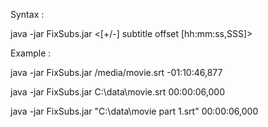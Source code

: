 Syntax :

java -jar FixSubs.jar <subtitle file> <[+/-] subtitle offset [hh:mm:ss,SSS]>


Example :


java -jar FixSubs.jar /media/movie.srt -01:10:46,877

java -jar FixSubs.jar C:\data\movie.srt 00:00:06,000

java -jar FixSubs.jar "C:\data\movie part 1.srt" 00:00:06,000